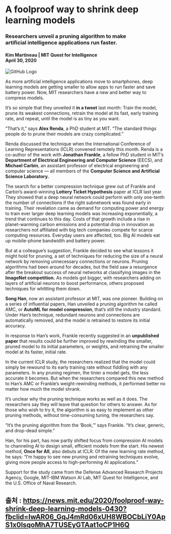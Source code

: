 # A foolproof way to shrink deep<br/>learning models
### Researchers unveil a pruning algorithm to make<br/>artificial intelligence applications run faster.
#### Kim Martineau | MIT Quest for Intelligence<br/>April 30, 2020

![GitHub Logo](https://news.mit.edu/sites/default/files/styles/news_article__image_gallery/public/images/202004/learning_rate_rewinding.png?itok=gmiKfotm)

As more artificial intelligence applications move to smartphones, deep learning models are getting smaller to allow apps to run faster and save battery power. Now, MIT researchers have a new and better way to compress models. 

It’s so simple that they unveiled it **in a tweet** last month: Train the model, prune its weakest connections, retrain the model at its fast, early training rate, and repeat, until the model is as tiny as you want. 

“That’s it,” says **Alex Renda**, a PhD student at MIT. “The standard things people do to prune their models are crazy complicated.” 

Renda discussed the technique when the International Conference of Learning Representations (ICLR) convened remotely this month. Renda is a co-author of the work with **Jonathan Frankle**, a fellow PhD student in MIT’s **Department of Electrical Engineering and Computer Science** (EECS), and **Michael Carbin**, an assistant professor of electrical engineering and computer science — all members of the **Computer Science and Artificial Science Laboratory.**  

The search for a better compression technique grew out of Frankle and Carbin’s award-winning **Lottery Ticket Hypothesis** paper at ICLR last year. They showed that a deep neural network could perform with only one-tenth the number of connections if the right subnetwork was found early in training. Their revelation came as demand for computing power and energy to train ever larger deep learning models was increasing exponentially, a trend that continues to this day. Costs of that growth include a rise in planet-warming carbon emissions and a potential drop in innovation as researchers not affiliated with big tech companies compete for scarce computing resources. Everyday users are affected, too. Big AI models eat up mobile-phone bandwidth and battery power.

But at a colleague’s suggestion, Frankle decided to see what lessons it might hold for pruning, a set of techniques for reducing the size of a neural network by removing unnecessary connections or neurons. Pruning algorithms had been around for decades, but the field saw a resurgence after the breakout success of neural networks at classifying images in the **ImageNet competition.** As models got bigger, with researchers adding on layers of artificial neurons to boost performance, others proposed techniques for whittling them down. 

**Song Han**, now an assistant professor at MIT, was one pioneer. Building on a series of influential papers, Han unveiled a pruning algorithm he called AMC, or **AutoML for model compression**, that’s still the industry standard. Under Han’s technique, redundant neurons and connections are automatically removed, and the model is retrained to restore its initial accuracy. 

In response to Han’s work, Frankle recently suggested in an **unpublished paper** that results could be further improved by rewinding the smaller, pruned model to its initial parameters, or weights, and retraining the smaller model at its faster, initial rate. 

In the current ICLR study, the researchers realized that the model could simply be rewound to its early training rate without fiddling with any parameters. In any pruning regimen, the tinier a model gets, the less accurate it becomes. But when the researchers compared this new method to Han’s AMC or Frankle’s weight-rewinding methods, it performed better no matter how much the model shrank. 

It’s unclear why the pruning technique works as well as it does. The researchers say they will leave that question for others to answer. As for those who wish to try it, the algorithm is as easy to implement as other pruning methods, without time-consuming tuning, the researchers say. 

“It’s the pruning algorithm from the ‘Book,’” says Frankle. “It’s clear, generic, and drop-dead simple.”

Han, for his part, has now partly shifted focus from compression AI models to channeling AI to design small, efficient models from the start. His newest method, **Once for All**, also debuts at ICLR. Of the new learning rate method, he says: “I’m happy to see new pruning and retraining techniques evolve, giving more people access to high-performing AI applications.” 

Support for the study came from the Defense Advanced Research Projects Agency, Google, MIT-IBM Watson AI Lab, MIT Quest for Intelligence, and the U.S. Office of Naval Research.


## 출처 : <https://news.mit.edu/2020/foolproof-way-shrink-deep-learning-models-0430?fbclid=IwAR06_GqJ4mRd06xUH8WBOCbLiY0ApS1x0lsqoMhA7TUSEyGTAat1oCP1H6Q>
